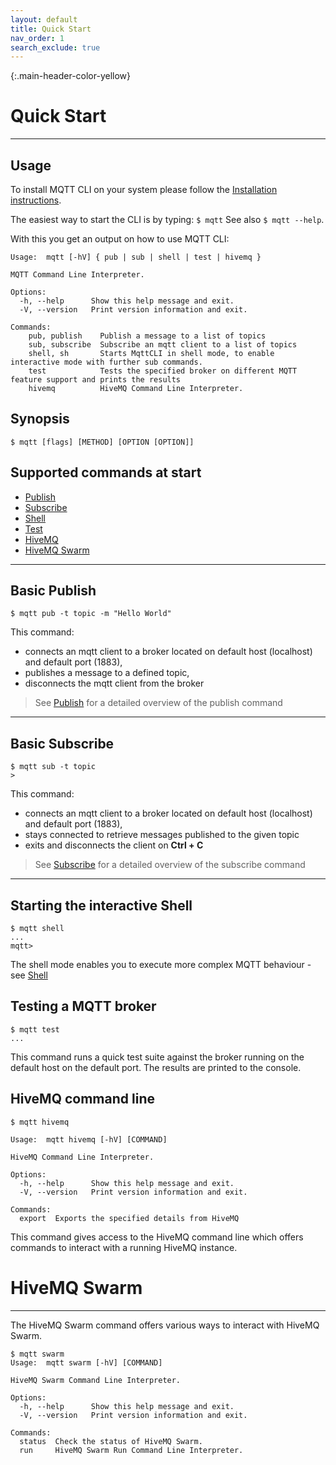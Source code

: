 ```yaml
---
layout: default
title: Quick Start
nav_order: 1
search_exclude: true
---
```


{:.main-header-color-yellow}
# Quick Start
***
## Usage

To install MQTT CLI on your system please follow the [Installation instructions](installation).

The easiest way to start the CLI is by typing:
``` $ mqtt ```
See also ``$ mqtt --help``.

With this you get an output on how to use MQTT CLI:
```
Usage:  mqtt [-hV] { pub | sub | shell | test | hivemq }

MQTT Command Line Interpreter.

Options:
  -h, --help      Show this help message and exit.
  -V, --version   Print version information and exit.

Commands:
    pub, publish    Publish a message to a list of topics
    sub, subscribe  Subscribe an mqtt client to a list of topics
    shell, sh       Starts MqttCLI in shell mode, to enable interactive mode with further sub commands.
    test            Tests the specified broker on different MQTT feature support and prints the results
    hivemq          HiveMQ Command Line Interpreter.

```

## Synopsis 
```
$ mqtt [flags] [METHOD] [OPTION [OPTION]]
```

## Supported commands at start

* [Publish](publish)
* [Subscribe](subscribe)
* [Shell](shell)
* [Test](test) 
* [HiveMQ](hivemq)
* [HiveMQ Swarm](swarm) 

***

## Basic Publish

```
$ mqtt pub -t topic -m "Hello World"
```
This command:
* connects an mqtt client to a broker located on default host (localhost) and default port (1883), 
* publishes a message to a defined topic, 
* disconnects the mqtt client from the broker

> See [Publish](publish) for a detailed overview of the publish command

***

## Basic Subscribe

```
$ mqtt sub -t topic
>
```
This command:
* connects an mqtt client to a broker located on default host (localhost) and default port (1883), 
* stays connected to retrieve messages published to the given topic
* exits and disconnects the client on **Ctrl + C** 

> See [Subscribe](subscribe) for a detailed overview of the subscribe command

***

## Starting the interactive Shell

```
$ mqtt shell
...
mqtt>
```

The shell mode enables you to execute more complex MQTT behaviour - see [Shell](shell) 

## Testing a MQTT broker

``` 
$ mqtt test
...
```

This command runs a quick test suite against the broker running on the default host on the default port.
The results are printed to the console.

## HiveMQ command line
```
$ mqtt hivemq

Usage:  mqtt hivemq [-hV] [COMMAND]

HiveMQ Command Line Interpreter.

Options:
  -h, --help      Show this help message and exit.
  -V, --version   Print version information and exit.

Commands:
  export  Exports the specified details from HiveMQ
```

This command gives access to the HiveMQ command line which offers commands to interact with a  running HiveMQ instance.

# HiveMQ Swarm
***

The HiveMQ Swarm command offers various ways to interact with HiveMQ Swarm.

```
$ mqtt swarm
Usage:  mqtt swarm [-hV] [COMMAND]

HiveMQ Swarm Command Line Interpreter.

Options:
  -h, --help      Show this help message and exit.
  -V, --version   Print version information and exit.

Commands:
  status  Check the status of HiveMQ Swarm.
  run     HiveMQ Swarm Run Command Line Interpreter.
```